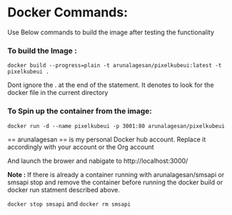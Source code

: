 # Docker Commands:
Use Below commands to build the image after testing the functionality 

### To build the Image :

`docker build --progress=plain -t arunalagesan/pixelkubeui:latest -t pixelkubeui .`

Dont ignore the . at the  end of the statement. It denotes to look for the docker file in the current directory

### To Spin up the container from the image:

`docker run -d --name pixelkubeui -p 3001:80 arunalagesan/pixelkubeui`

== arunalagesan == is my personal Docker hub account. Replace it accordingly with your account or the Org account

And launch the brower and nabigate to http://localhost:3000/

**Note :**
If there is already a container running with arunalagesan/smsapi or smsapi stop and remove the container before running the docker build or docker run statment described above.

`docker stop smsapi`
and 
`docker rm smsapi`


